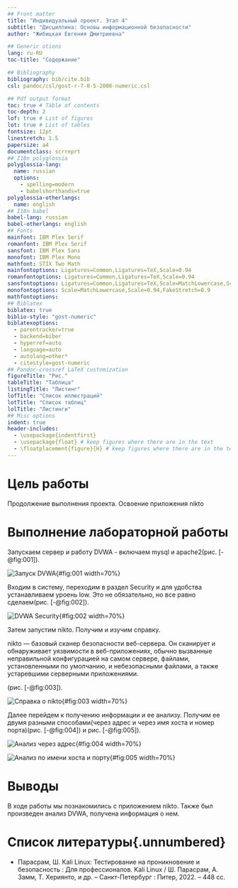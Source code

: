 ```yaml
---
## Front matter
title: "Индивидуальный проект. Этап 4"
subtitle: "Дисцилпина: Основы информационной безопасности"
author: "Жибицкая Евгения Дмитриевна"

## Generic otions
lang: ru-RU
toc-title: "Содержание"

## Bibliography
bibliography: bib/cite.bib
csl: pandoc/csl/gost-r-7-0-5-2008-numeric.csl

## Pdf output format
toc: true # Table of contents
toc-depth: 2
lof: true # List of figures
lot: true # List of tables
fontsize: 12pt
linestretch: 1.5
papersize: a4
documentclass: scrreprt
## I18n polyglossia
polyglossia-lang:
  name: russian
  options:
	- spelling=modern
	- babelshorthands=true
polyglossia-otherlangs:
  name: english
## I18n babel
babel-lang: russian
babel-otherlangs: english
## Fonts
mainfont: IBM Plex Serif
romanfont: IBM Plex Serif
sansfont: IBM Plex Sans
monofont: IBM Plex Mono
mathfont: STIX Two Math
mainfontoptions: Ligatures=Common,Ligatures=TeX,Scale=0.94
romanfontoptions: Ligatures=Common,Ligatures=TeX,Scale=0.94
sansfontoptions: Ligatures=Common,Ligatures=TeX,Scale=MatchLowercase,Scale=0.94
monofontoptions: Scale=MatchLowercase,Scale=0.94,FakeStretch=0.9
mathfontoptions:
## Biblatex
biblatex: true
biblio-style: "gost-numeric"
biblatexoptions:
  - parentracker=true
  - backend=biber
  - hyperref=auto
  - language=auto
  - autolang=other*
  - citestyle=gost-numeric
## Pandoc-crossref LaTeX customization
figureTitle: "Рис."
tableTitle: "Таблица"
listingTitle: "Листинг"
lofTitle: "Список иллюстраций"
lotTitle: "Список таблиц"
lolTitle: "Листинги"
## Misc options
indent: true
header-includes:
  - \usepackage{indentfirst}
  - \usepackage{float} # keep figures where there are in the text
  - \floatplacement{figure}{H} # keep figures where there are in the text
---
```


# Цель работы

Продолжение выполнения проекта. Освоение приложения nikto


# Выполнение лабораторной работы

Запускаем сервер и работу DVWA - включаем mysql и apache2(рис. [-@fig:001]).

![Запуск DVWA](image/1.jpg){#fig:001 width=70%}

Входим в систему, переходим в раздел Security и для удобства устанавливаем уроень low. Это не обязательно, но все  равно сделаем(рис. [-@fig:002]).

![DVWA Security](image/2.jpg){#fig:002 width=70%}


Затем запустим nikto. Получим и изучим справку.

nikto — базовый сканер безопасности веб-сервера. Он сканирует и обнаруживает уязвимости в веб-приложениях, обычно вызванные неправильной конфигурацией на самом сервере, файлами, установленными по умолчанию, и небезопасными файлами, а также устаревшими серверными приложениями.

(рис. [-@fig:003]).

![Справка о nikto](image/3.jpg){#fig:003 width=70%}

Далее перейдем к получению информации и ее анализу. Получим ее двумя разными способами(через адрес и через имя хоста и номер порта)(рис. [-@fig:004]) и рис. [-@fig:005]).

![Анализ через адрес](image/4.jpg){#fig:004 width=70%}

![Анализ по имени хоста и порту](image/5.jpg){#fig:005 width=70%}

# Выводы

В ходе работы мы познакомились с приложением nikto. Также был произведен анализ DVWA, получена информация о нем.

# Список литературы{.unnumbered}

 - Парасрам, Ш. Kali Linux: Тестирование на проникновение и безопасность : Для профессионалов. Kali Linux / Ш. Парасрам, А. Замм, Т. Хериянто, и др. – Санкт-Петербург : Питер, 2022. – 448 сс.
